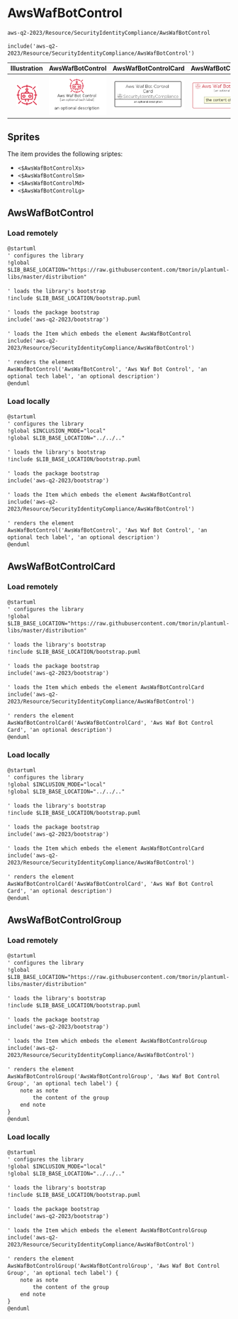 # AwsWafBotControl


```text
aws-q2-2023/Resource/SecurityIdentityCompliance/AwsWafBotControl
```

```text
include('aws-q2-2023/Resource/SecurityIdentityCompliance/AwsWafBotControl')
```



| Illustration | AwsWafBotControl | AwsWafBotControlCard | AwsWafBotControlGroup |
| :---: | :---: | :---: | :---: |
| ![illustration for Illustration](../../../aws-q2-2023/Resource/SecurityIdentityCompliance/AwsWafBotControl.png) | ![illustration for AwsWafBotControl](../../../aws-q2-2023/Resource/SecurityIdentityCompliance/AwsWafBotControl.Local.png) | ![illustration for AwsWafBotControlCard](../../../aws-q2-2023/Resource/SecurityIdentityCompliance/AwsWafBotControlCard.Local.png) | ![illustration for AwsWafBotControlGroup](../../../aws-q2-2023/Resource/SecurityIdentityCompliance/AwsWafBotControlGroup.Local.png) |



## Sprites
The item provides the following sriptes:

- `<$AwsWafBotControlXs>`
- `<$AwsWafBotControlSm>`
- `<$AwsWafBotControlMd>`
- `<$AwsWafBotControlLg>`





## AwsWafBotControl

### Load remotely
```plantuml
@startuml
' configures the library
!global $LIB_BASE_LOCATION="https://raw.githubusercontent.com/tmorin/plantuml-libs/master/distribution"

' loads the library's bootstrap
!include $LIB_BASE_LOCATION/bootstrap.puml

' loads the package bootstrap
include('aws-q2-2023/bootstrap')

' loads the Item which embeds the element AwsWafBotControl
include('aws-q2-2023/Resource/SecurityIdentityCompliance/AwsWafBotControl')

' renders the element
AwsWafBotControl('AwsWafBotControl', 'Aws Waf Bot Control', 'an optional tech label', 'an optional description')
@enduml
```

### Load locally
```plantuml
@startuml
' configures the library
!global $INCLUSION_MODE="local"
!global $LIB_BASE_LOCATION="../../.."

' loads the library's bootstrap
!include $LIB_BASE_LOCATION/bootstrap.puml

' loads the package bootstrap
include('aws-q2-2023/bootstrap')

' loads the Item which embeds the element AwsWafBotControl
include('aws-q2-2023/Resource/SecurityIdentityCompliance/AwsWafBotControl')

' renders the element
AwsWafBotControl('AwsWafBotControl', 'Aws Waf Bot Control', 'an optional tech label', 'an optional description')
@enduml
```

## AwsWafBotControlCard

### Load remotely
```plantuml
@startuml
' configures the library
!global $LIB_BASE_LOCATION="https://raw.githubusercontent.com/tmorin/plantuml-libs/master/distribution"

' loads the library's bootstrap
!include $LIB_BASE_LOCATION/bootstrap.puml

' loads the package bootstrap
include('aws-q2-2023/bootstrap')

' loads the Item which embeds the element AwsWafBotControlCard
include('aws-q2-2023/Resource/SecurityIdentityCompliance/AwsWafBotControl')

' renders the element
AwsWafBotControlCard('AwsWafBotControlCard', 'Aws Waf Bot Control Card', 'an optional description')
@enduml
```

### Load locally
```plantuml
@startuml
' configures the library
!global $INCLUSION_MODE="local"
!global $LIB_BASE_LOCATION="../../.."

' loads the library's bootstrap
!include $LIB_BASE_LOCATION/bootstrap.puml

' loads the package bootstrap
include('aws-q2-2023/bootstrap')

' loads the Item which embeds the element AwsWafBotControlCard
include('aws-q2-2023/Resource/SecurityIdentityCompliance/AwsWafBotControl')

' renders the element
AwsWafBotControlCard('AwsWafBotControlCard', 'Aws Waf Bot Control Card', 'an optional description')
@enduml
```

## AwsWafBotControlGroup

### Load remotely
```plantuml
@startuml
' configures the library
!global $LIB_BASE_LOCATION="https://raw.githubusercontent.com/tmorin/plantuml-libs/master/distribution"

' loads the library's bootstrap
!include $LIB_BASE_LOCATION/bootstrap.puml

' loads the package bootstrap
include('aws-q2-2023/bootstrap')

' loads the Item which embeds the element AwsWafBotControlGroup
include('aws-q2-2023/Resource/SecurityIdentityCompliance/AwsWafBotControl')

' renders the element
AwsWafBotControlGroup('AwsWafBotControlGroup', 'Aws Waf Bot Control Group', 'an optional tech label') {
    note as note
        the content of the group
    end note
}
@enduml
```

### Load locally
```plantuml
@startuml
' configures the library
!global $INCLUSION_MODE="local"
!global $LIB_BASE_LOCATION="../../.."

' loads the library's bootstrap
!include $LIB_BASE_LOCATION/bootstrap.puml

' loads the package bootstrap
include('aws-q2-2023/bootstrap')

' loads the Item which embeds the element AwsWafBotControlGroup
include('aws-q2-2023/Resource/SecurityIdentityCompliance/AwsWafBotControl')

' renders the element
AwsWafBotControlGroup('AwsWafBotControlGroup', 'Aws Waf Bot Control Group', 'an optional tech label') {
    note as note
        the content of the group
    end note
}
@enduml
```

